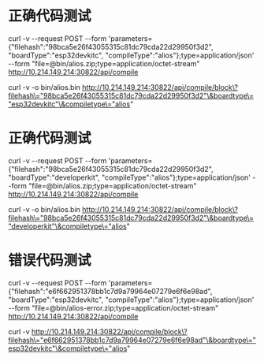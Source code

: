 




# 正确代码测试

curl -v --request POST --form 'parameters={"filehash":"98bca5e26f43055315c81dc79cda22d29950f3d2", "boardType":"esp32devkitc", "compileType":"alios"};type=application/json' --form "file=@bin/alios.zip;type=application/octet-stream"  http://10.214.149.214:30822/api/compile

curl -v -o bin/alios.bin http://10.214.149.214:30822/api/compile/block\?filehash\="98bca5e26f43055315c81dc79cda22d29950f3d2"\&boardtype\="esp32devkitc"\&compiletype\="alios" 

# 正确代码测试

curl -v --request POST --form 'parameters={"filehash":"98bca5e26f43055315c81dc79cda22d29950f3d2", "boardType":"developerkit", "compileType":"alios"};type=application/json' --form "file=@bin/alios.zip;type=application/octet-stream"  http://10.214.149.214:30822/api/compile

curl -v -o bin/alios.bin http://10.214.149.214:30822/api/compile/block\?filehash\="98bca5e26f43055315c81dc79cda22d29950f3d2"\&boardtype\="developerkit"\&compiletype\="alios" 

# 错误代码测试

curl -v --request POST --form 'parameters={"filehash":"e6f662951378bb1c7d9a79964e07279e6f6e98ad", "boardType":"esp32devkitc", "compileType":"alios"};type=application/json' --form "file=@bin/alios-error.zip;type=application/octet-stream"  http://10.214.149.214:30822/api/compile

curl -v http://10.214.149.214:30822/api/compile/block\?filehash\="e6f662951378bb1c7d9a79964e07279e6f6e98ad"\&boardtype\="esp32devkitc"\&compiletype\="alios" 
